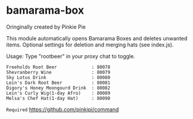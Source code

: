 # bamarama-box

Oringinally created by Pinkie Pie

This module automatically opens Bamarama Boxes and deletes unwanted items. Optional settings for deletion and merging hats (see index.js).

Usage: Type "rootbeer" in your proxy chat to toggle.

```Item Code
Freeholds Root Beer             : 80078
Shevranberry Wine               : 80079
Sky Lotus Drink                 : 80080
Lein's Dark Root Beer           : 80081
Digory's Honey Moongourd Drink  : 80082
Lein's Curly Wig(1-day Afro)    : 80089
Melsa's Chef Hat(1-day Hat)     : 80090
```

`Required`
https://github.com/pinkipi/command
